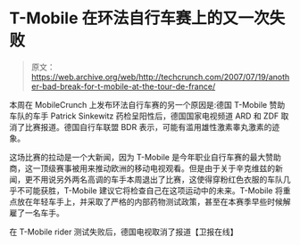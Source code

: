 # T-Mobile 在环法自行车赛上的又一次失败

> 原文：<https://web.archive.org/web/http://techcrunch.com/2007/07/19/another-bad-break-for-t-mobile-at-the-tour-de-france/>

本周在 MobileCrunch 上发布环法自行车赛的另一个原因是:德国 T-Mobile 赞助车队的车手 Patrick Sinkewitz 药检呈阳性后，德国国家电视频道 ARD 和 ZDF 取消了比赛报道。德国自行车联盟 BDR 表示，可能有滥用雄性激素睾丸激素的迹象。

这场比赛的拉动是一个大新闻，因为 T-Mobile 是今年职业自行车赛的最大赞助商，这一顶级赛事被用来推动欧洲的移动电视观看。但是由于关于辛克维兹的新闻，更不用说另外两名高调的车手本周退出了比赛，这使得穿粉红色衣服的车队几乎不可能获胜，T-Mobile 建议它将检查自己在这项运动中的未来。T-Mobile 将重点放在年轻车手上，并采取了严格的内部药物测试政策，甚至在本赛季早些时候解雇了一名车手。

在 T-Mobile rider 测试失败后，德国电视取消了报道【卫报在线】